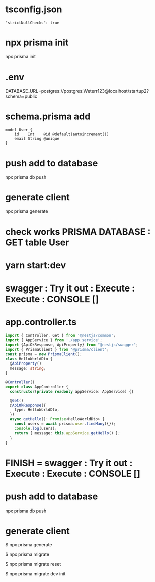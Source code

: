 # tsconfig.json
```
"strictNullChecks": true
```

# npx prisma init
npx prisma init

# .env
DATABASE_URL=postgres://postgres:Weterr123@localhost/startup2?schema=public


# schema.prisma add
```
model User {
    id    Int    @id @default(autoincrement())
    email String @unique
}
```

# push add to database
npx prisma db push

# generate client
npx prisma generate

# check works PRISMA DATABASE : GET table User
# yarn start:dev
# swagger : Try it out : Execute : Execute : CONSOLE []
# app.controller.ts
```typescript
import { Controller, Get } from '@nestjs/common';
import { AppService } from './app.service';
import {ApiOkResponse, ApiProperty} from "@nestjs/swagger";
import { PrismaClient } from '@prisma/client';
const prisma = new PrismaClient();
class HelloWorldDto {
  @ApiProperty()
  message: string;
}

@Controller()
export class AppController {
  constructor(private readonly appService: AppService) {}

  @Get()
  @ApiOkResponse({
    type: HelloWorldDto,
  })
  async getHello(): Promise<HelloWorldDto> {
    const users = await prisma.user.findMany({});
    console.log(users);
    return { message: this.appService.getHello() };
  }
}
```
# FINISH = swagger : Try it out : Execute : Execute : CONSOLE []

# push add to database
npx prisma db push

# generate client
$ npx prisma generate

$ npx prisma migrate

$ npx prisma migrate reset

$ npx prisma migrate dev init
